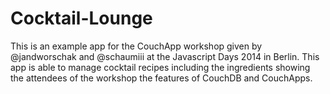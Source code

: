 # Cocktail-Lounge
This is an example app for the CouchApp workshop given by @jandworschak and @schaumiii at the Javascript Days 2014 in Berlin. This app is able to manage cocktail recipes including the ingredients showing the attendees of the workshop the features of CouchDB and CouchApps.
